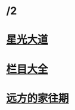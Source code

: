 # /2
# [星光大道](http://tv.cctv.com/lm/xgdd/)
# [栏目大全](http://tv.cctv.com/lm/)
# [远方的家往期](http://tv.cctv.com/lm/yfdj/videoset1/)
